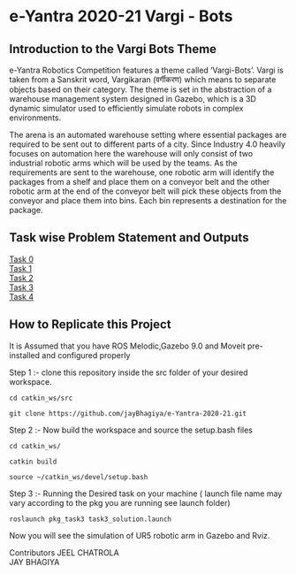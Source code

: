 # e-Yantra 2020-21 Vargi - Bots

## Introduction to the Vargi Bots Theme
e-Yantra Robotics Competition features a theme called ‘Vargi-Bots’. Vargi is taken from a Sanskrit word, Vargikaran (वर्गीकरण) which means to separate objects based on their category. The theme is set in the abstraction of a warehouse management system designed in Gazebo, which is a 3D dynamic simulator used to efficiently simulate robots in complex environments.

The arena is an automated warehouse setting where essential packages are required to be sent out to different parts of a city. Since Industry 4.0 heavily focuses on automation here the warehouse will only consist of two industrial robotic arms which will be used by the teams. As the requirements are sent to the warehouse, one robotic arm will identify the packages from a shelf and place them on a conveyor belt and the other robotic arm at the end of the conveyor belt will pick these objects from the conveyor and place them into bins. Each bin represents a destination for the package. 


## Task wise Problem Statement and Outputs

[Task 0](https://github.com/jayBhagiya/e-Yantra-2020-21/tree/main/pkg_task0)<br>
[Task 1](https://github.com/jayBhagiya/e-Yantra-2020-21/tree/main/pkg_task1)<br>
[Task 2](https://github.com/jayBhagiya/e-Yantra-2020-21/tree/main/pkg_task2)<br>
[Task 3](https://github.com/jayBhagiya/e-Yantra-2020-21/tree/main/pkg_task3)<br>
[Task 4](https://github.com/jayBhagiya/e-Yantra-2020-21/tree/main/pkg_task4)


## How to Replicate this Project

It is Assumed that you have ROS Melodic,Gazebo 9.0 and Moveit pre-installed and configured properly 

Step 1 :- clone this repository inside the src folder of your desired workspace.

```shell
cd catkin_ws/src

git clone https://github.com/jayBhagiya/e-Yantra-2020-21.git
```

Step 2 :- Now build the workspace and source the setup.bash files
```shell
cd catkin_ws/

catkin build

source ~/catkin_ws/devel/setup.bash
```

Step 3 :- Running the Desired task on your machine ( launch file name may vary according to the pkg you are running see launch folder)

```shell
roslaunch pkg_task3 task3_solution.launch
```

Now you will see the simulation of UR5 robotic arm in Gazebo and Rviz.

Contributors 
JEEL CHATROLA <br/>
JAY BHAGIYA

